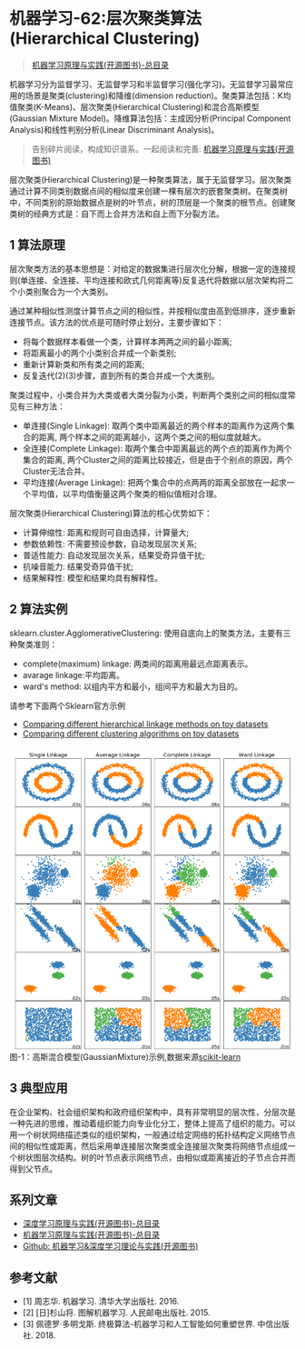 # 机器学习-62:层次聚类算法(Hierarchical Clustering)

> [机器学习原理与实践(开源图书)-总目录](https://blog.csdn.net/shareviews/article/details/83030331)

机器学习分为监督学习、无监督学习和半监督学习(强化学习)。无监督学习最常应用的场景是聚类(clustering)和降维(dimension reduction)。聚类算法包括：K均值聚类(K-Means)、层次聚类(Hierarchical Clustering)和混合高斯模型(Gaussian Mixture Model)。降维算法包括：主成因分析(Principal Component Analysis)和线性判别分析(Linear Discriminant Analysis)。

> 告别碎片阅读，构成知识谱系。一起阅读和完善: [机器学习原理与实践(开源图书)](https://github.com/media-tm/MTOpenML)

层次聚类(Hierarchical Clustering)是一种聚类算法，属于无监督学习。层次聚类通过计算不同类别数据点间的相似度来创建一棵有层次的嵌套聚类树。在聚类树中，不同类别的原始数据点是树的叶节点，树的顶层是一个聚类的根节点。创建聚类树的经典方式是：自下而上合并方法和自上而下分裂方法。

## 1 算法原理

层次聚类方法的基本思想是：对给定的数据集进行层次化分解，根据一定的连接规则(单连接、全连接、平均连接和欧式几何距离等)反复迭代将数据以层次架构将二个小类别聚合为一个大类别。

通过某种相似性测度计算节点之间的相似性，并按相似度由高到低排序，逐步重新连接节点。该方法的优点是可随时停止划分，主要步骤如下：

- 将每个数据样本看做一个类，计算样本两两之间的最小距离;
- 将距离最小的两个小类别合并成一个新类别;
- 重新计算新类和所有类之间的距离;
- 反复迭代(2)(3)步骤，直到所有的类合并成一个大类别。

聚类过程中，小类合并为大类或者大类分裂为小类，判断两个类别之间的相似度常见有三种方法：

- 单连接(Single Linkage): 取两个类中距离最近的两个样本的距离作为这两个集合的距离, 两个样本之间的距离越小，这两个类之间的相似度就越大。
- 全连接(Complete Linkage): 取两个集合中距离最远的两个点的距离作为两个集合的距离, 两个Cluster之间的距离比较接近，但是由于个别点的原因，两个Cluster无法合并。
- 平均连接(Average Linkage): 把两个集合中的点两两的距离全部放在一起求一个平均值，以平均值衡量这两个聚类的相似值相对合理。

层次聚类(Hierarchical Clustering)算法的核心优势如下：

- 计算伸缩性: 距离和规则可自由选择，计算量大;
- 参数依赖性: 不需要预设参数，自动发现层次关系;
- 普适性能力: 自动发现层次关系，结果受奇异值干扰;
- 抗噪音能力: 结果受奇异值干扰;
- 结果解释性: 模型和结果均具有解释性。

## 2 算法实例

sklearn.cluster.AgglomerativeClustering: 使用自底向上的聚类方法，主要有三种聚类准则：

- complete(maximum) linkage: 两类间的距离用最远点距离表示。
- avarage linkage:平均距离。
- ward's method: 以组内平方和最小，组间平方和最大为目的。

请参考下面两个Sklearn官方示例

- [Comparing different hierarchical linkage methods on toy datasets](http://scikit-learn.org/stable/auto_examples/cluster/plot_linkage_comparison.html)
- [Comparing different clustering algorithms on toy datasets](http://scikit-learn.org/stable/auto_examples/cluster/plot_cluster_comparison.html)

![层次聚类(Hierarchical Clustering)](../images/62-sklearn-cluster-agglomerative-clustering.png)
图-1：高斯混合模型(GaussianMixture)示例,数据来源[scikit-learn](http://scikit-learn.org)

## 3 典型应用

在企业架构、社会组织架构和政府组织架构中，具有非常明显的层次性，分层次是一种先进的思维，推动着组织能力向专业化分工，整体上提高了组织的能力。可以用一个树状网络描述类似的组织架构，一般通过给定网络的拓扑结构定义网络节点间的相似性或距离，然后采用单连接层次聚类或全连接层次聚类将网络节点组成一个树状图层次结构。树的叶节点表示网络节点，由相似或距离接近的子节点合并而得到父节点。

## 系列文章

- [深度学习原理与实践(开源图书)-总目录](https://blog.csdn.net/shareviews/article/details/83040730)
- [机器学习原理与实践(开源图书)-总目录](https://blog.csdn.net/shareviews/article/details/83030331)
- [Github: 机器学习&深度学习理论与实践(开源图书)](https://github.com/media-tm/MTOpenML)

## 参考文献

- [1] 周志华. 机器学习. 清华大学出版社. 2016.
- [2] [日]杉山将. 图解机器学习. 人民邮电出版社. 2015.
- [3] 佩德罗·多明戈斯. 终极算法-机器学习和人工智能如何重塑世界. 中信出版社. 2018.